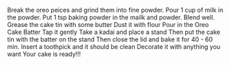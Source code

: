 Break the oreo peices and grind them into fine powder.
Pour 1 cup of milk in the powder.
Put 1 tsp baking powder in the mailk and powder.
Blend well.
Grease the cake tin with some butter
Dust it with flour
Pour in the Oreo Cake Batter
Tap it gently
Take a kadai and place a stand
Then put the cake tin with the batter on the stand
Then close the lid and bake it for 40 - 60 min.
Insert a toothpick and it should be clean
Decorate it with anything you want
Your cake is ready!!!
